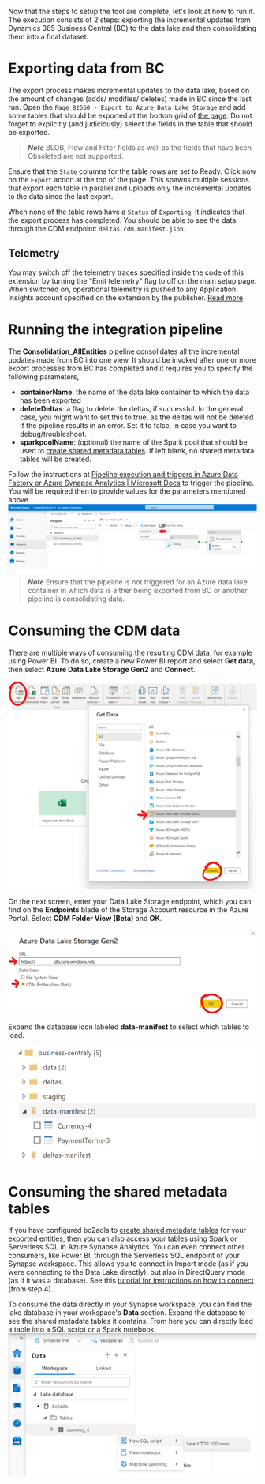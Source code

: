 Now that the steps to setup the tool are complete, let's look at how to run it. The execution consists of 2 steps: exporting the incremental updates from Dynamics 365 Business Central (BC) to the data lake and then consolidating them into a final dataset.

# Exporting data from BC
The export process makes incremental updates to the data lake, based on the amount of changes (adds/ modifies/ deletes) made in BC since the last run. Open the `Page 82560 - Export to Azure Data Lake Storage` and add some tables that should be exported at the bottom grid of [the page](/.assets/bcAdlsePage.png). Do not forget to explicitly (and judiciously) select the fields in the table that should be exported.

> **<em>Note</em>** BLOB, Flow and Filter fields as well as the fields that have been Obsoleted are not supported.

Ensure that the `State` columns for the table rows are set to Ready. Click now on the `Export` action at the top of the page. This spawns multiple sessions that export each table in parallel and uploads only the incremental updates to the data since the last export. 

When none of the table rows have a `Status` of `Exporting`, it indicates that the export process has completed. You should be able to see the data through the CDM endpoint: `deltas.cdm.manifest.json`.

## Telemetry
You may switch off the telemetry traces specified inside the code of this extension by turning the "Emit telemetry" flag to off on the main setup page. When switched on, operational telemetry is pushed to any Application Insights account specified on the extension by the publisher. [Read more](https://docs.microsoft.com/en-us/dynamics365/business-central/dev-itpro/administration/telemetry-overview).

# Running the integration pipeline
The **Consolidation_AllEntities** pipeline consolidates all the incremental updates made from BC into one view. It should be invoked after one or more export processes from BC has completed and it requires you to specify the following parameters,
- **containerName**: the name of the data lake container to which the data has been exported
- **deleteDeltas**: a flag to delete the deltas, if successful. In the general case, you might want to set this to true, as the deltas will not be deleted if the pipeline results in an error. Set it to false, in case you want to debug/troubleshoot.
- **sparkpoolName**: (optional) the name of the Spark pool that should be used to [create shared metadata tables](/.assets/SharedMetadataTables.md). If left blank, no shared metadata tables will be created.

Follow the instructions at [Pipeline execution and triggers in Azure Data Factory or Azure Synapse Analytics | Microsoft Docs](https://docs.microsoft.com/en-us/azure/data-factory/concepts-pipeline-execution-triggers) to trigger the pipeline. You will be required then to provide values for the parameters mentioned above.
![Trigger pipeline run](/.assets/synapseTriggerNow.png)

> **<em>Note</em>** Ensure that the pipeline is not triggered for an Azure data lake container in which data is either being exported from BC or another pipeline is consolidating data.

# Consuming the CDM data
There are multiple ways of consuming the resulting CDM data, for example using Power BI. To do so, create a new Power BI report and select **Get data**, then select **Azure Data Lake Storage Gen2** and **Connect**.

![](/.assets/PowerBI_get_data.png "Connect to an Azure Data Lake")

On the next screen, enter your Data Lake Storage endpoint, which you can find on the **Endpoints** blade of the Storage Account resource in the Azure Portal. Select **CDM Folder View (Beta)** and **OK**.

![](/.assets/PowerBI_CDM.png)

Expand the database icon labeled **data-manifest** to select which tables to load.

![](/.assets/PowerBI_manifest.png)

# Consuming the shared metadata tables

If you have configured bc2adls to [create shared metadata tables](/.assets/SharedMetadataTables.md) for your exported entities, then you can also access your tables using Spark or Serverless SQL in Azure Synapse Analytics. You can even connect other consumers, like Power BI, through the Serverless SQL endpoint of your Synapse workspace. This allows you to connect in Import mode (as if you were connecting to the Data Lake directly), but also in DirectQuery mode (as if it was a database). See this [tutorial for instructions on how to connect](https://learn.microsoft.com/en-us/azure/synapse-analytics/sql/tutorial-connect-power-bi-desktop#4---create-power-bi-report) (from step 4).

To consume the data directly in your Synapse workspace, you can find the lake database in your workspace's **Data** section. Expand the database to see the shared metadata tables it contains. From here you can directly load a table into a SQL script or a Spark notebook.
![](/.assets/shared_metadata_table_sql_query.png "Select TOP 100 FROM shared metadata table")